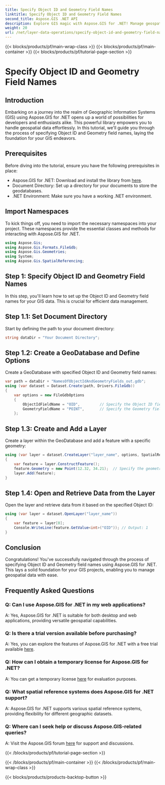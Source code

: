 ```yaml
---
title: Specify Object ID and Geometry Field Names
linktitle: Specify Object ID and Geometry Field Names
second_title: Aspose.GIS .NET API
description: Explore GIS magic with Aspose.GIS for .NET! Manage geospatial data effortlessly. Download now and unleash the power of spatial intelligence.
weight: 20
url: /net/layer-data-operations/specify-object-id-and-geometry-field-names/
---
```


{{< blocks/products/pf/main-wrap-class >}}
{{< blocks/products/pf/main-container >}}
{{< blocks/products/pf/tutorial-page-section >}}

# Specify Object ID and Geometry Field Names

## Introduction
Embarking on a journey into the realm of Geographic Information Systems (GIS) using Aspose.GIS for .NET opens up a world of possibilities for developers and enthusiasts alike. This powerful library empowers you to handle geospatial data effortlessly. In this tutorial, we'll guide you through the process of specifying Object ID and Geometry field names, laying the foundation for your GIS endeavors.
## Prerequisites
Before diving into the tutorial, ensure you have the following prerequisites in place:
- Aspose.GIS for .NET: Download and install the library from [here](https://releases.aspose.com/gis/net/).
- Document Directory: Set up a directory for your documents to store the geodatabases.
- .NET Environment: Make sure you have a working .NET environment.
## Import Namespaces
To kick things off, you need to import the necessary namespaces into your project. These namespaces provide the essential classes and methods for interacting with Aspose.GIS for .NET.
```csharp
using Aspose.Gis;
using Aspose.Gis.Formats.FileGdb;
using Aspose.Gis.Geometries;
using System;
using Aspose.Gis.SpatialReferencing;
```
## Step 1: Specify Object ID and Geometry Field Names
In this step, you'll learn how to set up the Object ID and Geometry field names for your GIS data. This is crucial for efficient data management.
## Step 1.1: Set Document Directory
Start by defining the path to your document directory:
```csharp
string dataDir = "Your Document Directory";
```
## Step 1.2: Create a GeoDatabase and Define Options
Create a GeoDatabase with specified Object ID and Geometry field names:
```csharp
var path = dataDir + "NamesOfObjectIdAndGeometryFields_out.gdb";
using (var dataset = Dataset.Create(path, Drivers.FileGdb))
{
    var options = new FileGdbOptions
    {
        ObjectIdFieldName = "OID",         // Specify the Object ID field name
        GeometryFieldName = "POINT",       // Specify the Geometry field name
    };
```
## Step 1.3: Create and Add a Layer
Create a layer within the GeoDatabase and add a feature with a specific geometry:
```csharp
using (var layer = dataset.CreateLayer("layer_name", options, SpatialReferenceSystem.Wgs84))
{
    var feature = layer.ConstructFeature();
    feature.Geometry = new Point(12.32, 34.21);  // Specify the geometry (in this case, a point)
    layer.Add(feature);
}
```
## Step 1.4: Open and Retrieve Data from the Layer
Open the layer and retrieve data from it based on the specified Object ID:
```csharp
using (var layer = dataset.OpenLayer("layer_name"))
{
    var feature = layer[0];
    Console.WriteLine(feature.GetValue<int>("OID")); // Output: 1
}
```
## Conclusion
Congratulations! You've successfully navigated through the process of specifying Object ID and Geometry field names using Aspose.GIS for .NET. This lays a solid foundation for your GIS projects, enabling you to manage geospatial data with ease.
## Frequently Asked Questions
### Q: Can I use Aspose.GIS for .NET in my web applications?
A: Yes, Aspose.GIS for .NET is suitable for both desktop and web applications, providing versatile geospatial capabilities.
### Q: Is there a trial version available before purchasing?
A: Yes, you can explore the features of Aspose.GIS for .NET with a free trial available [here](https://releases.aspose.com/).
### Q: How can I obtain a temporary license for Aspose.GIS for .NET?
A: You can get a temporary license [here](https://purchase.aspose.com/temporary-license/) for evaluation purposes.
### Q: What spatial reference systems does Aspose.GIS for .NET support?
A: Aspose.GIS for .NET supports various spatial reference systems, providing flexibility for different geographic datasets.
### Q: Where can I seek help or discuss Aspose.GIS-related queries?
A: Visit the Aspose.GIS forum [here](https://forum.aspose.com/c/gis/33) for support and discussions.

{{< /blocks/products/pf/tutorial-page-section >}}

{{< /blocks/products/pf/main-container >}}
{{< /blocks/products/pf/main-wrap-class >}}

{{< blocks/products/products-backtop-button >}}
